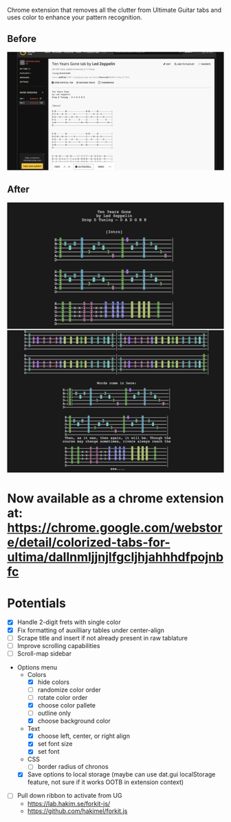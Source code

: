 Chrome extension that removes all the clutter from Ultimate Guitar tabs and uses color to enhance your pattern recognition.

## Before
![](screenshots/before.png?raw=true)
## After
![](screenshots/after1.png?raw=true)
![](screenshots/after2.png?raw=true)

# Now available as a chrome extension at: https://chrome.google.com/webstore/detail/colorized-tabs-for-ultima/dallnmljjnjlfgcljhjahhhdfpojnbfc


# Potentials

- [X] Handle 2-digit frets with single color
- [X] Fix formatting of auxilliary tables under center-align
- [ ] Scrape title and insert if not already present in raw tablature
- [ ] Improve scrolling capabilities
- [ ] Scroll-map sidebar

- Options menu
    - Colors
        - [x] hide colors
        - [ ] randomize color order
        - [ ] rotate color order
        - [x] choose color pallete
        - [ ] outline only
        - [x] choose background color
    - Text
        - [x] choose left, center, or right align
        - [x] set font size
        - [x] set font
    - CSS
        - [ ] border radius of chronos
    - [x] Save options to local storage (maybe can use dat.gui localStorage feature, not sure if it works OOTB in extension context)

- [ ] Pull down ribbon to activate from UG
    - https://lab.hakim.se/forkit-js/
    - https://github.com/hakimel/forkit.js
